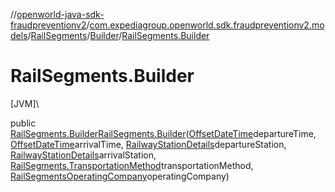 //[openworld-java-sdk-fraudpreventionv2](../../../../index.md)/[com.expediagroup.openworld.sdk.fraudpreventionv2.models](../../index.md)/[RailSegments](../index.md)/[Builder](index.md)/[RailSegments.Builder](-rail-segments.-builder.md)

# RailSegments.Builder

[JVM]\

public [RailSegments.Builder](index.md)[RailSegments.Builder](-rail-segments.-builder.md)([OffsetDateTime](https://docs.oracle.com/javase/8/docs/api/java/time/OffsetDateTime.html)departureTime, [OffsetDateTime](https://docs.oracle.com/javase/8/docs/api/java/time/OffsetDateTime.html)arrivalTime, [RailwayStationDetails](../../-railway-station-details/index.md)departureStation, [RailwayStationDetails](../../-railway-station-details/index.md)arrivalStation, [RailSegments.TransportationMethod](../-transportation-method/index.md)transportationMethod, [RailSegmentsOperatingCompany](../../-rail-segments-operating-company/index.md)operatingCompany)
